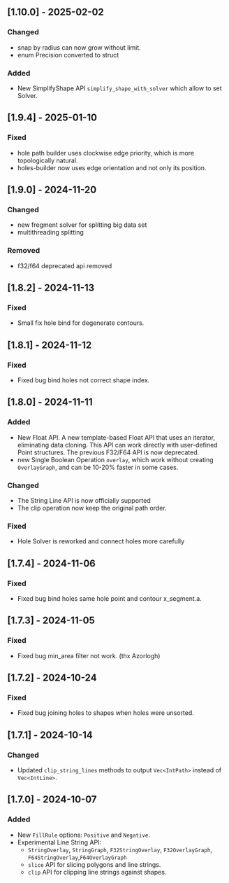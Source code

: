 ## [1.10.0] - 2025-02-02
### Changed
- snap by radius can now grow without limit.
- enum Precision converted to struct
### Added
- New SimplifyShape API `simplify_shape_with_solver` which allow to set Solver.

## [1.9.4] - 2025-01-10
### Fixed
- hole path builder uses clockwise edge priority, which is more topologically natural.
- holes-builder now uses edge orientation and not only its position.

## [1.9.0] - 2024-11-20
### Changed
- new fregment solver for splitting big data set
- multithreading splitting
### Removed
- f32/f64 deprecated api removed
## [1.8.2] - 2024-11-13
### Fixed
- Small fix hole bind for degenerate contours.
## [1.8.1] - 2024-11-12
### Fixed
- Fixed bug bind holes not correct shape index.
## [1.8.0] - 2024-11-11
### Added
- New Float API. A new template-based Float API that uses an iterator, eliminating data cloning. This API can work directly with user-defined Point structures. The previous F32/F64 API is now deprecated. 
- new Single Boolean Operation `overlay`, which work without creating `OverlayGraph`, and can be 10-20% faster in some cases.
### Changed
- The String Line API is now officially supported
- The clip operation now keep the original path order.
### Fixed
- Hole Solver is reworked and connect holes more carefully

## [1.7.4] - 2024-11-06
### Fixed
- Fixed bug bind holes same hole point and contour x_segment.a.
 
## [1.7.3] - 2024-11-05
### Fixed
- Fixed bug min_area filter not work. (thx Azorlogh)

## [1.7.2] - 2024-10-24
### Fixed
- Fixed bug joining holes to shapes when holes were unsorted.

## [1.7.1] - 2024-10-14
### Changed
- Updated `clip_string_lines` methods to output `Vec<IntPath>` instead of `Vec<IntLine>`.

## [1.7.0] - 2024-10-07
### Added
- New `FillRule` options: `Positive` and `Negative`.
- Experimental Line String API:
  - `StringOverlay`, `StringGraph`, `F32StringOverlay`, `F32OverlayGraph`, `F64StringOverlay`,`F64OverlayGraph`
  - `slice` API for slicing polygons and line strings.
  - `clip` API for clipping line strings against shapes.
